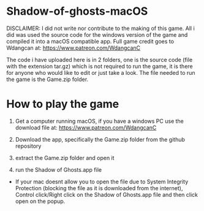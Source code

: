 # Shadow-of-ghosts-macOS

DISCLAIMER: I did not write nor contribute to the making of this game. All i did was used the source code for the windows version of the game and compiled it into a macOS compatible app. Full game credit goes to Wdangcan at: https://www.patreon.com/WdangcanC



The code i have uploaded here is in 2 folders, one is the source code (file with the extension tar.gz) which is not required to run the game, it is there for anyone who would like to edit or just take a look. The file needed to run the game is the Game.zip folder.

# How to play the game

1. Get a computer running macOS, if you have a windows PC use the download file at: https://www.patreon.com/WdangcanC

2. Download the app, specifically the Game.zip folder from the github repository

3. extract the Game.zip folder and open it

4. run the Shadow of Ghosts.app file

* If your mac doesnt allow you to open the file due to System Integrity Protection (blocking the file as it is downloaded from the internet), Control click/Right click on the Shadow of Ghosts.app file and then click open on the popup.
